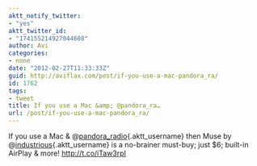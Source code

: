 ```yaml
---
aktt_notify_twitter:
- "yes"
aktt_twitter_id:
- "174155214927044608"
author: Avi
categories:
- none
date: "2012-02-27T11:33:33Z"
guid: http://aviflax.com/post/if-you-use-a-mac-pandora_ra/
id: 1762
tags:
- tweet
title: If you use a Mac &amp; @pandora_ra…
url: /post/if-you-use-a-mac-pandora_ra/
---
```

If you use a Mac & @[pandora_radio](http://twitter.com/pandora_radio){.aktt_username} then Muse by @[industrious](http://twitter.com/industrious){.aktt_username} is a no-brainer must-buy; just $6; built-in AirPlay & more! <a href="http://t.co/iTaw3rpI" rel="nofollow">http://t.co/iTaw3rpI</a>